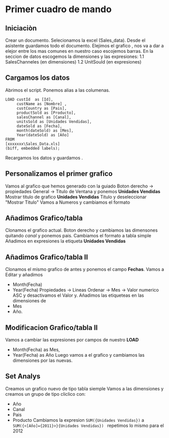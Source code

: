 # Primer cuadro de mando


## Iniciaciòn
Crear un documento.
Selecionamos la excel (Sales_data).
Desde el asistente guardamos todo el documento.
Elejimos el grafico , nos va a dar a elejor entre los mas comunes en nuestro caso escojemos barras.
En la seccion de datos escogemos la dimensiones y las expresiones:
1.1 SalesChanneles (en dimensiones)
1.2 UnitSould (en expresiones)


## Cargamos los datos
Abrimos el script.
Ponemos alias a las columenas.
```
LOAD custId  as [Id], 
     custName as [Nombre] , 
     custCountry as [Pais], 
     productSold as [Producto], 
     salesChannel as [Canal], 
     unitsSold as [Unidades Vendidas], 
     dateSold as [Fecha],
     month(dateSold) as [Mes],
     Year(dateSold) as [Año]
FROM
[xxxxxxx\Sales_Data.xls]
(biff, embedded labels);
```
Recargamos los datos y guardamos .

## Personalizamos el primer grafico
Vamos al grafico que hemos generado con la guiado
Boton derecho -> propiedades
General -> Titulo de Ventana y ponemos **Unidades Vendidas**
Mostrar titulo de grafico **Unidades Vendidas**
Titulo y deseleccionar "Mostrar Titulo"
Vamos a Numeros y cambiamos el formato

## Añadimos Grafico/tabla
Clonamos el grafico actual.
Boton derecho y cambiamos las dimensones quitando *canal* y ponemos pais.
Cambiamos el formato a tabla simple
Añadimos en expresiones la etiqueta **Unidades Vendidas**

## Añadimos Grafico/tabla II
Clonamos el mismo grafico de antes y ponemos el campo **Fechas**.
Vamos a Editar y añadimos 
* Month(Fecha)
* Year(Fecha)
Propiedades -> Lineas
Ordenar -> Mes -> Valor numerico ASC y desactivamos el Valor y.
Añadimos las etiqueteas en las dimensiones de 
* Mes 
* Año.

## Modificacion Grafico/tabla II
Vamos a cambiar las expresiones por campos de nuestro **LOAD**
* Month(Fecha) as Mes,
* Year(Fecha) as Año
Luego vamos a el grafico y cambiamos las dimensiones por las nuevas.

## Set Analys

Creamos un grafico nuevo de tipo tabla siemple
Vamos a las dimensiones y creamos un grupo de tipo cliclico con:
* Año
* Canal
* Pais
* Producto
Cambiamos la expresion `SUM({Unidades Vendidas})` a  `SUM({<[Año]={2011}>}{Unidades Vendidas}) `  repetimos lo mismo para el 2012
